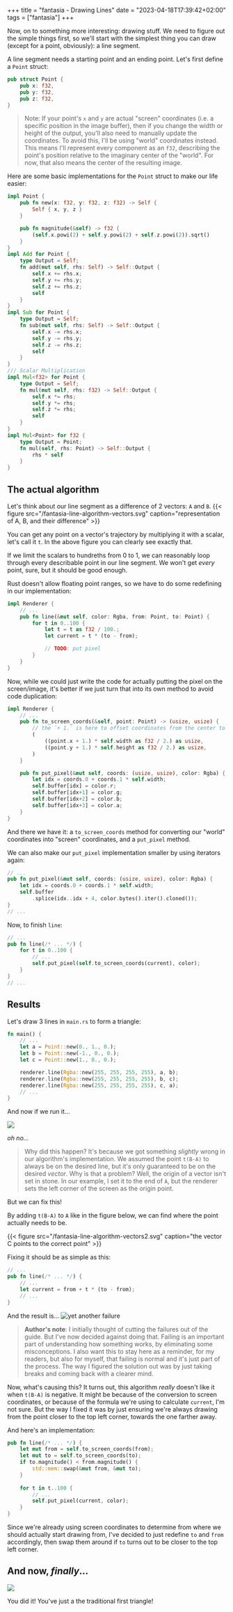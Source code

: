 +++
title = "fantasia - Drawing Lines"
date = "2023-04-18T17:39:42+02:00"
tags = ["fantasia"]
+++

Now, on to something more interesting: drawing stuff.
We need to figure out the simple things first, 
so we'll start with the simplest thing you can draw (except for a point, obviously): a line segment.

A line segment needs a starting point and an ending point. Let's first define a `Point` struct:
```rust
pub struct Point {
    pub x: f32,
    pub y: f32,
    pub z: f32,
}
```
> Note: If your point's `x` and `y` are actual "screen" coordinates (i.e. a specific position in the image buffer),
then if you change the width or height of the output, you'll also need to manually update the coordinates.
To avoid this, I'll be using "world" coordinates instead. This means I'll represent every component as an `f32`,
describing the point's position relative to the imaginary center of the "world".
For now, that also means the center of the resulting image.

Here are some basic implementations for the `Point` struct to make our life easier:
```rust
impl Point {
    pub fn new(x: f32, y: f32, z: f32) -> Self {
        Self { x, y, z }
    }

    pub fn magnitude(&self) -> f32 {
        (self.x.powi(2) + self.y.powi(2) + self.z.powi(2)).sqrt()
    }
}
impl Add for Point {
    type Output = Self;
    fn add(mut self, rhs: Self) -> Self::Output {
        self.x += rhs.x;
        self.y += rhs.y;
        self.z += rhs.z;
        self
    }
}
impl Sub for Point {
    type Output = Self;
    fn sub(mut self, rhs: Self) -> Self::Output {
        self.x -= rhs.x;
        self.y -= rhs.y;
        self.z -= rhs.z;
        self
    }
}
/// Scalar Multiplication
impl Mul<f32> for Point {
    type Output = Self;
    fn mul(mut self, rhs: f32) -> Self::Output {
        self.x *= rhs;
        self.y *= rhs;
        self.z *= rhs;
        self
    }
}
impl Mul<Point> for f32 {
    type Output = Point;
    fn mul(self, rhs: Point) -> Self::Output {
        rhs * self
    }
}
```

The actual algorithm
--------------------
Let's think about our line segment as a difference of 2 vectors: `A` and `B`.
{{< figure src="/fantasia-line-algorithm-vectors.svg" caption="representation of A, B, and their difference" >}}

You can get any point on a vector's trajectory by multiplying it with a scalar, let's call it `t`.
In the above figure you can clearly see exactly that.

If we limit the scalars to hundreths from 0 to 1, we can reasonably loop through every describable point in our line segment.
We won't get *every* point, sure, but it should be good enough.

Rust doesn't allow floating point ranges, so we have to do some redefining in our implementation:
```rust
impl Renderer {
    // ...
    pub fn line(&mut self, color: Rgba, from: Point, to: Point) {
        for t in 0..100 {
            let t = t as f32 / 100.;
            let current = t * (to - from);

            // TODO: put pixel
        }
    }
}
```
Now, while we could just write the code for actually putting the pixel on the screen/image,
it's better if we just turn that into its own method to avoid code duplication:
```rust
impl Renderer {
    // ...
    pub fn to_screen_coords(&self, point: Point) -> (usize, usize) {
        // the `+ 1.` is here to offset coordinates from the center to the top left corner
        (
            ((point.x + 1.) * self.width as f32 / 2.) as usize,
            ((point.y + 1.) * self.height as f32 / 2.) as usize,
        )
    }

    pub fn put_pixel(&mut self, coords: (usize, usize), color: Rgba) {
        let idx = coords.0 + coords.1 * self.width;
        self.buffer[idx] = color.r;
        self.buffer[idx+1] = color.g;
        self.buffer[idx+2] = color.b;
        self.buffer[idx+3] = color.a;
    }
}
```
And there we have it: a `to_screen_coords` method for converting our "world" coordinates into "screen" coordinates,
and a `put_pixel` method.

We can also make our `put_pixel` implementation smaller by using iterators again:
```rust
// ...
pub fn put_pixel(&mut self, coords: (usize, usize), color: Rgba) {
    let idx = coords.0 + coords.1 * self.width;
    self.buffer
        .splice(idx..idx + 4, color.bytes().iter().cloned());
}
// ...
```

Now, to finish `line`:
```rust
// ...
pub fn line(/* ... */) {
    for t in 0..100 {
        // ...
        self.put_pixel(self.to_screen_coords(current), color);
    }
}
// ...
```

Results
-------

Let's draw 3 lines in `main.rs` to form a triangle:
```rust
fn main() {
    // ...
    let a = Point::new(0., 1., 0.);
    let b = Point::new(-1., 0., 0.);
    let c = Point::new(1., 0., 0.);

    renderer.line(Rgba::new(255, 255, 255, 255), a, b);
    renderer.line(Rgba::new(255, 255, 255, 255), b, c);
    renderer.line(Rgba::new(255, 255, 255, 255), c, a);
    // ...
}
```

And now if we run it...

![](/fantasia-line-output-uh-oh.png)

*oh no...*

> Why did this happen? It's because we got something *slightly* wrong in our algorithm's implementation.
We assumed the point `t(B-A)` to always be on the desired line, but it's only guaranteed to be on the desired *vector*.
Why is that a problem? Well, the origin of a vector isn't set in stone. 
In our example, I set it to the end of `A`, but the renderer sets the left corner of the screen as the origin point.

But we can fix this!

By adding `t(B-A)` to `A` like in the figure below, we can find where the point actually needs to be.

{{< figure src="/fantasia-line-algorithm-vectors2.svg" caption="the vector C points to the correct point" >}}

Fixing it should be as simple as this:
```rust
// ...
pub fn line(/* ... */) {
    // ...
    let current = from + t * (to - from);
    // ...
}
```

And the result is...
![yet another failure](/fantasia-line-output-uh-oh2.png)

> **Author's note**: I initially thought of cutting the failures out of the guide. 
But I've now decided against doing that. Failing is an important part of understanding how something works,
by eliminating some misconceptions. I also want this to stay here as a reminder, for my readers, but also for myself,
that failing is normal and it's just part of the process. The way I figured the solution out was by just taking
breaks and coming back with a clearer mind.

Now, what's causing this? It turns out, this algorithm *really* doesn't like it when `t(B-A)` is negative.
It might be because of the conversion to screen coordinates, or because of the formula we're using to calculate `current`,
I'm not sure. But the way I fixed it was by just ensuring we're always drawing from the point closer to the top left corner,
towards the one farther away.

And here's an implementation:
```rust
pub fn line(/* ... */) {
    let mut from = self.to_screen_coords(from);
    let mut to = self.to_screen_coords(to);
    if to.magnitude() < from.magnitude() {
        std::mem::swap(&mut from, &mut to);
    }
    
    for t in t..100 {
        // ...
        self.put_pixel(current, color);
    }
}
```

Since we're already using screen coordinates to determine from where we should actually start drawing from,
I've decided to just redefine `to` and `from` accordingly, then swap them around if `to` turns out to be closer
to the top left corner.

And now, *finally*...
-------------------
![](/fantasia-line-output-success.png)

You did it! You've just a the traditional first triangle!
